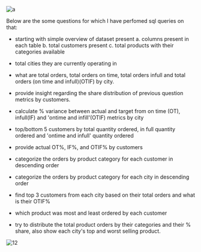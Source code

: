 
![a](https://user-images.githubusercontent.com/20944950/215077942-a7552afe-4165-4184-9fb4-75f6b191697e.png)

Below are the some questions for which I have perfomed sql queries on that:
* starting with simple overview of dataset present a. columns present in each table b. total customers present c. total products with their categories available
* total cities they are currently operating in

* what are total orders, total orders on time, total orders infull and total orders (on time and infull)(OTIF) by city.
* provide insight regarding the share distribution of previous question metrics by customers.
* calculate % variance between actual and target from on time (OT), infull(IF) and 'ontime and infill'(OTIF) metrics by city
* top/bottom 5 customers by total quantity ordered, in full quantity ordered and 'ontime and infull' quantity ordered
* provide actual OT%, IF%, and OTIF% by customers

* categorize the orders by product category for each customer in descending order
* categorize the orders by product category for each city in descending order
* find top 3 customers from each city based on their total orders and what is their OTIF%
* which product was most and least ordered by each customer
* try to distribute the total product orders by their categories and their % share, also show each city's top and worst selling product.

![12](https://user-images.githubusercontent.com/20944950/215078459-7aad6b8d-8fb0-43b7-bdcf-df6278e8fed7.png)
